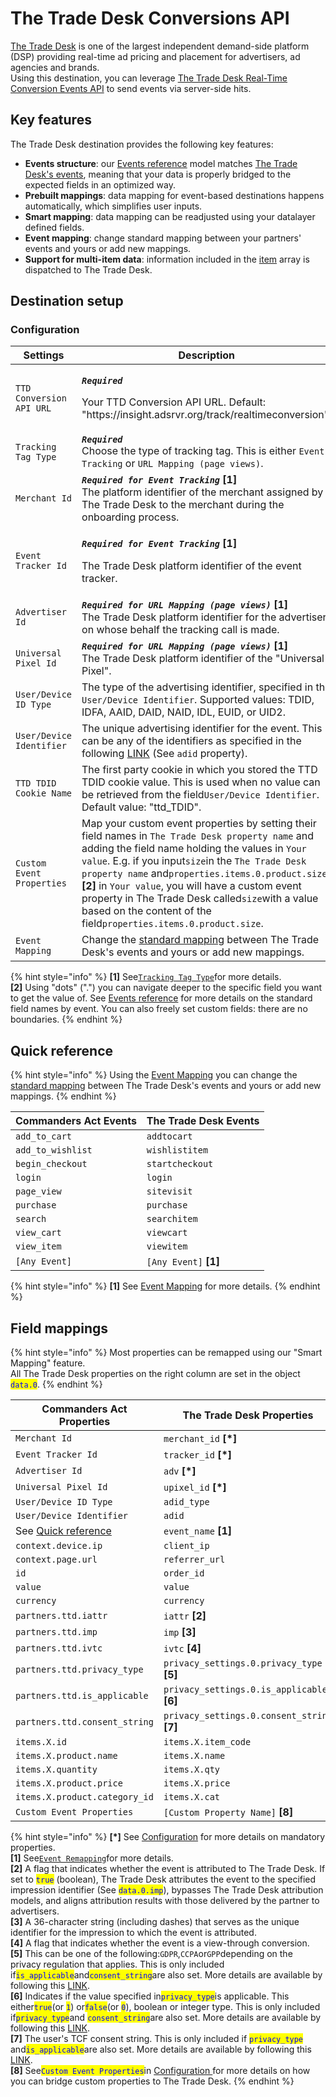 # The Trade Desk Conversions API

[The Trade Desk](https://www.thetradedesk.com/us) is one of the largest independent demand-side platform (DSP) providing real-time ad pricing and placement for advertisers, ad agencies and brands.\
Using this destination, you can leverage [The Trade Desk Real-Time Conversion Events API](https://api.thetradedesk.com/v3/portal/data/doc/DataConversionEventsApi) to send events via server-side hits.

## Key features

The Trade Desk destination provides the following key features:

* **Events structure**: our [Events reference](https://community.commandersact.com/platform-x/developers/tracking/events-reference) model matches [The Trade Desk's events](https://api.thetradedesk.com/v3/portal/data/doc/DataConversionEventsApi#event-mapping), meaning that your data is properly bridged to the expected fields in an optimized way.
* **Prebuilt mappings**: data mapping for event-based destinations happens automatically, which simplifies user inputs.
* **Smart mapping**: data mapping can be readjusted using your datalayer defined fields.&#x20;
* **Event mapping**: change standard mapping between your partners' events and yours or add new mappings.&#x20;
* **Support for multi-item data**: information included in the [item](https://community.commandersact.com/platform-x/developers/tracking/events-reference#item) array is dispatched to The Trade Desk.

## Destination setup

### Configuration

<table><thead><tr><th width="307">Settings</th><th>Description</th></tr></thead><tbody><tr><td><code>TTD Conversion API URL</code></td><td><p><em><strong><code>Required</code></strong></em></p><p>Your TTD Conversion API URL. Default: "https://insight.adsrvr.org/track/realtimeconversion".</p></td></tr><tr><td><code>Tracking Tag Type</code></td><td><em><strong><code>Required</code></strong></em><br>Choose the type of tracking tag. This is either <code>Event Tracking</code> or <code>URL Mapping (page views)</code>.</td></tr><tr><td><code>Merchant Id</code></td><td><em><strong><code>Required for Event Tracking</code></strong></em> <strong>[1]</strong><br>The platform identifier of the merchant assigned by The Trade Desk to the merchant during the onboarding process.</td></tr><tr><td><code>Event Tracker Id</code></td><td><p><em><strong><code>Required for Event Tracking</code></strong></em> <strong>[1]</strong></p><p>The Trade Desk platform identifier of the event tracker.</p></td></tr><tr><td><code>Advertiser Id</code></td><td><em><strong><code>Required for URL Mapping (page views)</code></strong></em> <strong>[1]</strong><br>The Trade Desk platform identifier for the advertiser on whose behalf the tracking call is made.</td></tr><tr><td><code>Universal Pixel Id</code></td><td><em><strong><code>Required for URL Mapping (page views)</code></strong></em> <strong>[1]</strong><br>The Trade Desk platform identifier of the "Universal Pixel".</td></tr><tr><td><code>User/Device ID Type</code></td><td>The type of the advertising identifier, specified in the <code>User/Device Identifier</code>. Supported values: TDID, IDFA, AAID, DAID, NAID, IDL, EUID, or UID2.</td></tr><tr><td><code>User/Device Identifier</code></td><td>The unique advertising identifier for the event. This can be any of the identifiers as specified in the following <a href="https://api.thetradedesk.com/v3/portal/data/doc/DataConversionEventsApi">LINK</a> (See <code>adid</code> property).</td></tr><tr><td><code>TTD TDID Cookie Name</code></td><td>The first party cookie in which you stored the TTD TDID cookie value. This is used when no value can be retrieved from the field<code>User/Device Identifier</code>. Default value: "ttd_TDID".</td></tr><tr><td><code>Custom Event Properties</code></td><td>Map your custom event properties by setting their field names in <code>The Trade Desk property name</code> and adding the field name holding the values in <code>Your value</code>. E.g. if you input<code>size</code>in the <code>The Trade Desk property name</code> and<code>properties.items.0.product.size</code> <strong>[2]</strong> in <code>Your value</code>, you will have a custom event property in The Trade Desk called<code>size</code>with a value based on the content of the field<code>properties.items.0.product.size</code>.</td></tr><tr><td><code>Event Mapping</code></td><td>Change the <a href="the-trade-desk-conversions-api.md#quick-reference">standard mapping</a> between The Trade Desk's events and yours or add new mappings.</td></tr></tbody></table>

{% hint style="info" %}
**\[1]** See[`Tracking Tag Type`](the-trade-desk-conversions-api.md#configuration)for more details.\
**\[2]** Using "dots" (".") you can navigate deeper to the specific field you want to get the value of. See [Events reference](https://community.commandersact.com/platform-x/developers/tracking/events-reference) for more details on the standard field names by event. You can also freely set custom fields: there are no boundaries.
{% endhint %}

## Quick reference

{% hint style="info" %}
Using the [Event Mapping](the-trade-desk-conversions-api.md#configuration) you can change the [standard mapping](the-trade-desk-conversions-api.md#quick-reference) between The Trade Desk's events and yours or add new mappings.
{% endhint %}

| Commanders Act Events | The Trade Desk Events  |
| --------------------- | ---------------------- |
| `add_to_cart`         | `addtocart`            |
| `add_to_wishlist`     | `wishlistitem`         |
| `begin_checkout`      | `startcheckout`        |
| `login`               | `login`                |
| `page_view`           | `sitevisit`            |
| `purchase`            | `purchase`             |
| `search`              | `searchitem`           |
| `view_cart`           | `viewcart`             |
| `view_item`           | `viewitem`             |
| `[Any Event]`         | `[Any Event]` **\[1]** |

{% hint style="info" %}
&#x20;**\[1]** See [Event Mapping](the-trade-desk-conversions-api.md#configuration) for more details.
{% endhint %}

## Field mappings

{% hint style="info" %}
Most properties can be remapped using our "Smart Mapping" feature.\
All The Trade Desk properties on the right column are set in the object <mark style="color:blue;">`data.0`</mark>.
{% endhint %}

<table><thead><tr><th width="334.6685580062746">Commanders Act Properties</th><th>The Trade Desk Properties</th></tr></thead><tbody><tr><td><code>Merchant Id</code></td><td><code>merchant_id</code> <strong>[*]</strong></td></tr><tr><td><code>Event Tracker Id</code></td><td><code>tracker_id</code> <strong>[*]</strong></td></tr><tr><td><code>Advertiser Id</code></td><td><code>adv</code> <strong>[*]</strong></td></tr><tr><td><code>Universal Pixel Id</code></td><td><code>upixel_id</code> <strong>[*]</strong></td></tr><tr><td><code>User/Device ID Type</code></td><td><code>adid_type</code></td></tr><tr><td><code>User/Device Identifier</code></td><td><code>adid</code></td></tr><tr><td>See <a href="the-trade-desk-conversions-api.md#quick-reference">Quick reference</a></td><td><code>event_name</code> <strong>[1]</strong></td></tr><tr><td><code>context.device.ip</code></td><td><code>client_ip</code></td></tr><tr><td><code>context.page.url</code></td><td><code>referrer_url</code></td></tr><tr><td><code>id</code></td><td><code>order_id</code></td></tr><tr><td><code>value</code></td><td><code>value</code></td></tr><tr><td><code>currency</code></td><td><code>currency</code></td></tr><tr><td><code>partners.ttd.iattr</code></td><td><code>iattr</code> <strong>[2]</strong></td></tr><tr><td><code>partners.ttd.imp</code></td><td><code>imp</code> <strong>[3]</strong></td></tr><tr><td><code>partners.ttd.ivtc</code></td><td><code>ivtc</code> <strong>[4]</strong></td></tr><tr><td><code>partners.ttd.privacy_type</code></td><td><code>privacy_settings.0.privacy_type</code> <strong>[5]</strong></td></tr><tr><td><code>partners.ttd.is_applicable</code></td><td><code>privacy_settings.0.is_applicable</code> <strong>[6]</strong></td></tr><tr><td><code>partners.ttd.consent_string</code></td><td><code>privacy_settings.0.consent_string</code> <strong>[7]</strong></td></tr><tr><td><code>items.X.id</code></td><td><code>items.X.item_code</code></td></tr><tr><td><code>items.X.product.name</code></td><td><code>items.X.name</code></td></tr><tr><td><code>items.X.quantity</code></td><td><code>items.X.qty</code></td></tr><tr><td><code>items.X.product.price</code></td><td><code>items.X.price</code></td></tr><tr><td><code>items.X.product.category_id</code></td><td><code>items.X.cat</code></td></tr><tr><td><code>Custom Event Properties</code></td><td><code>[Custom Property Name]</code> <strong>[8]</strong></td></tr></tbody></table>

{% hint style="info" %}
**\[\*]** See [Configuration](the-trade-desk-conversions-api.md#configuration) for more details on mandatory properties.\
**\[1]** See[`Event Remapping`](the-trade-desk-conversions-api.md#configuration)for more details.\
**\[2]** A flag that indicates whether the event is attributed to The Trade Desk. If set to <mark style="color:blue;">`true`</mark> (boolean), The Trade Desk attributes the event to the specified impression identifier (See <mark style="color:blue;">`data.0.imp`</mark>), bypasses The Trade Desk attribution models, and aligns attribution results with those delivered by the partner to advertisers.\
**\[3]** A 36-character string (including dashes) that serves as the unique identifier for the impression to which the event is attributed.\
**\[4]** A flag that indicates whether the event is a view-through conversion.\
**\[5]** This can be one of the following:`GDPR`,`CCPA`or`GPP`depending on the privacy regulation that applies. This is only included if<mark style="color:blue;">`is_applicable`</mark>and<mark style="color:blue;">`consent_string`</mark>are also set. More details are available by following this [LINK](https://api.thetradedesk.com/v3/portal/data/doc/DataConversionEventsApi#properties-privacy).\
**\[6]** Indicates if the value specified in<mark style="color:blue;">`privacy_type`</mark>is applicable. This either<mark style="color:blue;">`true`</mark>(or <mark style="color:blue;">`1`</mark>) or<mark style="color:blue;">`false`</mark>(or <mark style="color:blue;">`0`</mark>), boolean or integer type. This is only included if<mark style="color:blue;">`privacy_type`</mark>and <mark style="color:blue;">`consent_string`</mark>are also set. More details are available by following this [LINK](https://api.thetradedesk.com/v3/portal/data/doc/DataConversionEventsApi#properties-privacy).\
**\[7]** The user's TCF consent string. This is only included if <mark style="color:blue;">`privacy_type`</mark> and<mark style="color:blue;">`is_applicable`</mark>are also set. More details are available by following this [LINK](https://api.thetradedesk.com/v3/portal/data/doc/DataConversionEventsApi#properties-privacy).\
**\[8]** See<mark style="color:blue;">`Custom Event Properties`</mark>in [Configuration ](the-trade-desk-conversions-api.md#configuration)for more details on how you can bridge custom properties to The Trade Desk.
{% endhint %}
